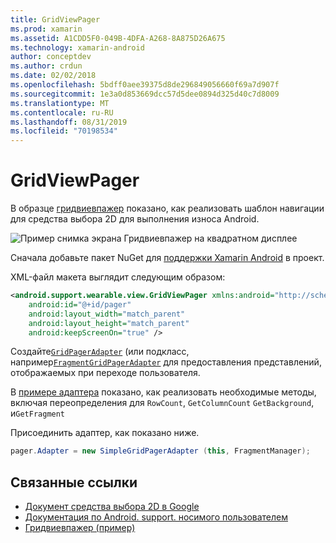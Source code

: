 ```yaml
---
title: GridViewPager
ms.prod: xamarin
ms.assetid: A1CDD5F0-049B-4DFA-A268-8A875D26A675
ms.technology: xamarin-android
author: conceptdev
ms.author: crdun
ms.date: 02/02/2018
ms.openlocfilehash: 5bdff0aee39375d8de296849056660f69a7d907f
ms.sourcegitcommit: 1e3a0d853669dcc57d5dee0894d325d40c7d8009
ms.translationtype: MT
ms.contentlocale: ru-RU
ms.lasthandoff: 08/31/2019
ms.locfileid: "70198534"
---
```

# <a name="gridviewpager"></a>GridViewPager

В образце [гридвиевпажер](https://docs.microsoft.com/samples/xamarin/monodroid-samples/wear-gridviewpager) показано, как реализовать шаблон навигации для средства выбора 2D для выполнения износа Android.

![Пример снимка экрана Гридвиевпажер на квадратном дисплее](gridviewpager-images/gridviewpager.png)

Сначала добавьте пакет NuGet для [поддержки Xamarin Android](https://www.nuget.org/packages/Xamarin.Android.Wear/) в проект.

XML-файл макета выглядит следующим образом:

```xml
<android.support.wearable.view.GridViewPager xmlns:android="http://schemas.android.com/apk/res/android"
    android:id="@+id/pager"
    android:layout_width="match_parent"
    android:layout_height="match_parent"
    android:keepScreenOn="true" />
```

Создайте[`GridPagerAdapter`](https://developer.android.com/reference/android/support/wearable/view/GridPagerAdapter.html)
(или подкласс, например[`FragmentGridPagerAdapter`](https://developer.android.com/reference/android/support/wearable/view/FragmentGridPagerAdapter.html)
для предоставления представлений, отображаемых при переходе пользователя.

В [примере адаптера](https://github.com/xamarin/monodroid-samples/blob/master/wear/GridViewPager/GridViewPager/SimpleGridPagerAdapter.cs) показано, как реализовать необходимые методы, включая переопределения для `RowCount`, `GetColumnCount` `GetBackground`, и`GetFragment`

Присоединить адаптер, как показано ниже.

```csharp
pager.Adapter = new SimpleGridPagerAdapter (this, FragmentManager);
```



## <a name="related-links"></a>Связанные ссылки

- [Документ средства выбора 2D в Google](https://developer.android.com/training/wearables/ui/2d-picker.html)
- [Документация по Android. support. носимого пользователем](https://developer.android.com/reference/android/support/wearable/view/package-summary.html)
- [Гридвиевпажер (пример)](https://docs.microsoft.com/samples/xamarin/monodroid-samples/wear-gridviewpager)
